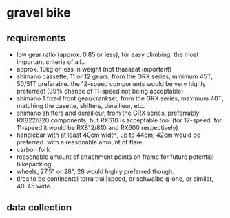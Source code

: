 # gravel bike

## requirements

- low gear ratio (approx. 0.85 or less), for easy climbing. the most important criteria of all..
- approx. 10kg or less in weight (not thaaaaat important)
- shimano cassette, 11 or 12 gears, from the GRX series, minimum 45T, 50/51T preferable. the 12-speed components would be very highly preferred! (99% chance of 11-speed not being acceptable)
- shimano 1 fixed front gear/crankset, from the GRX series, maximum 40T, matching the casette, shifters, derailleur, etc.
- shimano shifters and derailleur, from the GRX series, preferrably RX822/820 components, but RX610 is acceptable too. (for 12-speed. for 11-speed it would be RX812/810 and RX600 respectively)
- handlebar with at least 40cm width, up to 44cm, 42cm would be preferred. with a reasonable amount of flare.
- carbon fork
- reasonable amount of attachment points on frame for future potential bikepacking
- wheels, 27.5" or 28", 28 would highly preferred though.
- tires to be continental terra trail|speed, or schwalbe g-one, or similar, 40-45 wide.

## data collection
